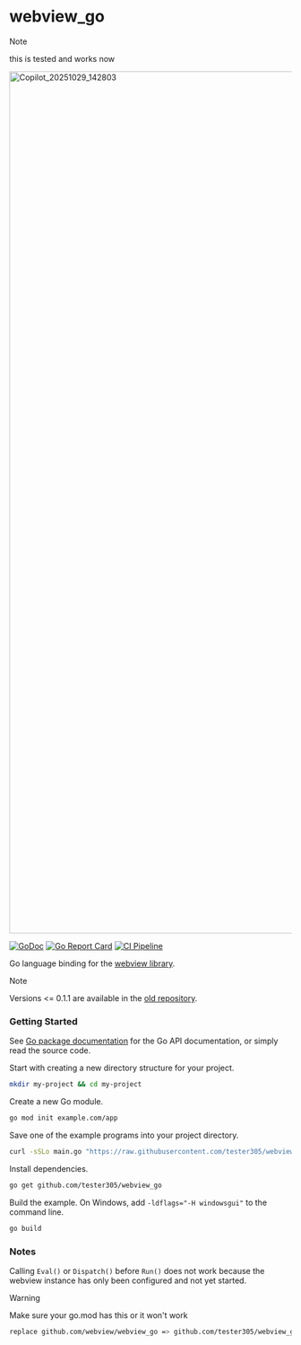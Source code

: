 # webview_go
> [!NOTE]
> this is tested and works now

<img width="1024" height="1536" alt="Copilot_20251029_142803" src="https://github.com/user-attachments/assets/420b0098-9c0e-43ad-b091-df443fb1de76" />


[![GoDoc](https://godoc.org/github.com/tester305/webview_go?status.svg)](https://godoc.org/github.com/tester305/webview_go)
[![Go Report Card](https://goreportcard.com/badge/github.com/tester305/webview_go)](https://goreportcard.com/report/github.com/tester305/webview_go)
[![CI Pipeline](https://github.com/tester305/webview_go/actions/workflows/ci.yaml/badge.svg)](https://github.com/tester305/webview_go/actions/workflows/ci.yaml)


Go language binding for the [webview library][webview].

> [!NOTE]
> Versions <= 0.1.1 are available in the [old repository][webview].

### Getting Started

See [Go package documentation][go-docs] for the Go API documentation, or simply read the source code.

Start with creating a new directory structure for your project.

```bash
mkdir my-project && cd my-project
```

Create a new Go module.

```bash
go mod init example.com/app
```

Save one of the example programs into your project directory.

```bash
curl -sSLo main.go "https://raw.githubusercontent.com/tester305/webview_go/master/examples/basic/main.go"
```

Install dependencies.

```bash
go get github.com/tester305/webview_go
```

Build the example. On Windows, add `-ldflags="-H windowsgui"` to the command line.

```bash
go build
```

### Notes

Calling `Eval()` or `Dispatch()` before `Run()` does not work because the webview instance has only been configured and not yet started.

[go-docs]: https://pkg.go.dev/github.com/tester305/webview_go
[webview]: https://github.com/webview/webview

> [!WARNING]
> Make sure your go.mod has this or it won't work
```bash
replace github.com/webview/webview_go => github.com/tester305/webview_go v0.0.0-20251026164803-91a816e2de3d
```
